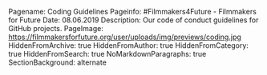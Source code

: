 Pagename: Coding Guidelines
Pageinfo: #Filmmakers4Future - Filmmakers for Future
Date: 08.06.2019
Description: Our code of conduct guidelines for GitHub projects.
PageImage: https://filmmakersforfuture.org/user/uploads/img/previews/coding.jpg
HiddenFromArchive: true
HiddenFromAuthor: true
HiddenFromCategory: true
HiddenFromSearch: true
NoMarkdownParagraphs: true
SectionBackground: alternate
